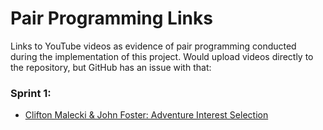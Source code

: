 # Pair Programming Links

Links to YouTube videos as evidence of pair programming conducted during the implementation of this project. Would upload videos directly to the repository, but GitHub has an issue with that:

### Sprint 1:
- [Clifton Malecki & John Foster: Adventure Interest Selection](https://youtu.be/-6vcKV1BOEM)